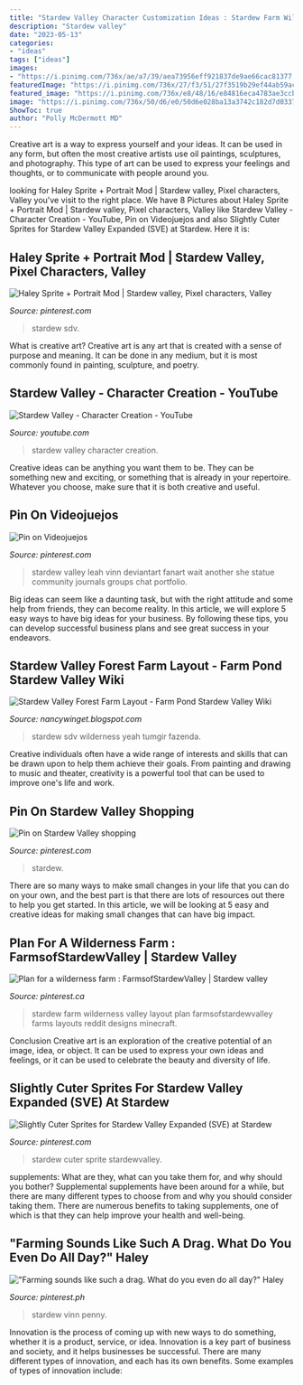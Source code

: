 ```yaml
---
title: "Stardew Valley Character Customization Ideas : Stardew Farm Wilderness Valley Layout Plan Farmsofstardewvalley Farms Layouts Reddit Designs Minecraft"
description: "Stardew valley"
date: "2023-05-13"
categories:
- "ideas"
tags: ["ideas"]
images:
- "https://i.pinimg.com/736x/ae/a7/39/aea73956eff921837de9ae66cac81377.jpg"
featuredImage: "https://i.pinimg.com/736x/27/f3/51/27f3519b29ef44ab59ac148fe21c0726.jpg"
featured_image: "https://i.pinimg.com/736x/e8/48/16/e84816eca4783ae3ccb8fed04b2f233c.jpg"
image: "https://i.pinimg.com/736x/50/d6/e0/50d6e028ba13a3742c182d7d03372322.jpg"
ShowToc: true
author: "Polly McDermott MD"
---
```



Creative art is a way to express yourself and your ideas. It can be used in any form, but often the most creative artists use oil paintings, sculptures, and photography. This type of art can be used to express your feelings and thoughts, or to communicate with people around you.

	

		
looking for Haley Sprite + Portrait Mod | Stardew valley, Pixel characters, Valley you've visit to the right place. We have 8 Pictures about Haley Sprite + Portrait Mod | Stardew valley, Pixel characters, Valley like Stardew Valley - Character Creation - YouTube, Pin on Videojuejos and also Slightly Cuter Sprites for Stardew Valley Expanded (SVE) at Stardew. Here it is:
		
    
## Haley Sprite + Portrait Mod | Stardew Valley, Pixel Characters, Valley

<img loading=lazy src="https://i.pinimg.com/736x/e8/48/16/e84816eca4783ae3ccb8fed04b2f233c.jpg" onerror="this.onerror=null;this.src='https://tse2.mm.bing.net/th?id=OIP.3U7cth7OOivFv9Movn7AMQAAAA&amp;pid=15.1';" alt="Haley Sprite + Portrait Mod | Stardew valley, Pixel characters, Valley">

_Source: pinterest.com_

>stardew sdv. 

	

What is creative art?
Creative art is any art that is created with a sense of purpose and meaning. It can be done in any medium, but it is most commonly found in painting, sculpture, and poetry.

    
## Stardew Valley - Character Creation - YouTube

<img loading=lazy src="https://i.ytimg.com/vi/_xjEtT4R0Ns/maxresdefault.jpg" onerror="this.onerror=null;this.src='https://tse2.mm.bing.net/th?id=OIP.i4aGuV-QigzzDRiSVJSUfAHaEK&amp;pid=15.1';" alt="Stardew Valley - Character Creation - YouTube">

_Source: youtube.com_

>stardew valley character creation. 

	

Creative ideas can be anything you want them to be. They can be something new and exciting, or something that is already in your repertoire. Whatever you choose, make sure that it is both creative and useful.

    
## Pin On Videojuejos

<img loading=lazy src="https://i.pinimg.com/originals/78/ef/ae/78efaebcfac1874619c2919383d502fa.jpg" onerror="this.onerror=null;this.src='https://tse2.mm.bing.net/th?id=OIP.3r6xheBzPXMoL5ncUXNvLQHaI4&amp;pid=15.1';" alt="Pin on Videojuejos">

_Source: pinterest.com_

>stardew valley leah vinn deviantart fanart wait another she statue community journals groups chat portfolio. 

	

Big ideas can seem like a daunting task, but with the right attitude and some help from friends, they can become reality. In this article, we will explore 5 easy ways to have big ideas for your business. By following these tips, you can develop successful business plans and see great success in your endeavors.

    
## Stardew Valley Forest Farm Layout - Farm Pond Stardew Valley Wiki

<img loading=lazy src="https://64.media.tumblr.com/7d4b9afc0fc9fab1a740fe25fbc84751/aa76c623f490f375-1f/s1280x1920/5902db6b1bfa592d4fd52624c400ece2b5805332.png" onerror="this.onerror=null;this.src='https://tse2.mm.bing.net/th?id=OIP.vO6UGpxxT6nkQdH4NSGUYwHaGB&amp;pid=15.1';" alt="Stardew Valley Forest Farm Layout - Farm Pond Stardew Valley Wiki">

_Source: nancywinget.blogspot.com_

>stardew sdv wilderness yeah tumgir fazenda. 

	

Creative individuals often have a wide range of interests and skills that can be drawn upon to help them achieve their goals. From painting and drawing to music and theater, creativity is a powerful tool that can be used to improve one's life and work.

    
## Pin On Stardew Valley Shopping

<img loading=lazy src="https://i.pinimg.com/736x/50/d6/e0/50d6e028ba13a3742c182d7d03372322.jpg" onerror="this.onerror=null;this.src='https://tse1.mm.bing.net/th?id=OIP.mMbGfz_PNi_fd96LfCPhxAHaEK&amp;pid=15.1';" alt="Pin on Stardew Valley shopping">

_Source: pinterest.com_

>stardew. 

	

There are so many ways to make small changes in your life that you can do on your own, and the best part is that there are lots of resources out there to help you get started. In this article, we will be looking at 5 easy and creative ideas for making small changes that can have big impact.

    
## Plan For A Wilderness Farm : FarmsofStardewValley | Stardew Valley

<img loading=lazy src="https://i.pinimg.com/736x/ae/a7/39/aea73956eff921837de9ae66cac81377.jpg" onerror="this.onerror=null;this.src='https://tse4.mm.bing.net/th?id=OIP.ZBK6n-BPltVP9EOfU4bZZwHaGB&amp;pid=15.1';" alt="Plan for a wilderness farm : FarmsofStardewValley | Stardew valley">

_Source: pinterest.ca_

>stardew farm wilderness valley layout plan farmsofstardewvalley farms layouts reddit designs minecraft. 

	

Conclusion
Creative art is an exploration of the creative potential of an image, idea, or object. It can be used to express your own ideas and feelings, or it can be used to celebrate the beauty and diversity of life.

    
## Slightly Cuter Sprites For Stardew Valley Expanded (SVE) At Stardew

<img loading=lazy src="https://i.pinimg.com/736x/27/f3/51/27f3519b29ef44ab59ac148fe21c0726.jpg" onerror="this.onerror=null;this.src='https://tse3.mm.bing.net/th?id=OIP.gLXNlJ9TZEJsCXS6rzpXQAHaJC&amp;pid=15.1';" alt="Slightly Cuter Sprites for Stardew Valley Expanded (SVE) at Stardew">

_Source: pinterest.com_

>stardew cuter sprite stardewvalley. 

	

supplements: What are they, what can you take them for, and why should you bother?
Supplemental supplements have been around for a while, but there are many different types to choose from and why you should consider taking them. There are numerous benefits to taking supplements, one of which is that they can help improve your health and well-being.

    
## &quot;Farming Sounds Like Such A Drag. What Do You Even Do All Day?&quot; Haley

<img loading=lazy src="https://i.pinimg.com/originals/cf/a1/a7/cfa1a767c36cc2c6c603dec0893d5055.jpg" onerror="this.onerror=null;this.src='https://tse3.mm.bing.net/th?id=OIP.t27kyk4h1wvyfk_Sf6jxIgHaI4&amp;pid=15.1';" alt="&quot;Farming sounds like such a drag. What do you even do all day?&quot; Haley">

_Source: pinterest.ph_

>stardew vinn penny. 

	

Innovation is the process of coming up with new ways to do something, whether it is a product, service, or idea. Innovation is a key part of business and society, and it helps businesses be successful. There are many different types of innovation, and each has its own benefits. Some examples of types of innovation include:

